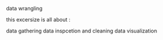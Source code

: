 data wrangling

this excersize is all about : 

data gathering
data inspcetion and cleaning
data visualization
